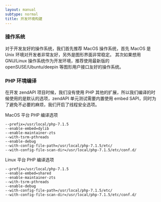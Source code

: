 ```yaml
---
layout: manual
subtype: normal
title: 开发环境构建
---
```


### 操作系统
对于开发友好的操作系统，我们首先推荐 MacOS 操作系统，首先 MacOS 是 Unix 环境对开发者非常友好，另外是图形界面非常稳定。
其次如果想用 GNU/Linux 操作系统作为开发环境，推荐使用最新版的 openSUSE/Ubuntu/deepin 等图形用户接口友好的操作系统。

### PHP 环境编译
在开发 zendAPI 项目时候，我们没有使用 PHP 其他的扩展，所以我们编译的时候使用的是默认的选项，zendAPI 单元测试需要内置使用 embed SAPI，同时为了避免不必要的麻烦，我们开启了线程安全选项。

MacOS 平台 PHP 编译选项

```
--prefix=/usr/local/php-7.1.5 
--enable-embed=dylib 
--enable-maintainer-zts 
--with-tsrm-pthreads 
--enable-debug 
--with-config-file-path=/usr/local/php-7.1.5/etc/ 
--with-config-file-scan-dir=/usr/local/php-7.1.5/etc/conf.d/
```

Linux 平台 PHP 编译选项

```
--prefix=/usr/local/php-7.1.5 
--enable-embed=shared 
--enable-maintainer-zts 
--with-tsrm-pthreads 
--enable-debug 
--with-config-file-path=/usr/local/php-7.1.5/etc/ 
--with-config-file-scan-dir=/usr/local/php-7.1.5/etc/conf.d/
```